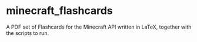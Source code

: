 minecraft_flashcards
====================

A PDF set of Flashcards for the Minecraft API written in LaTeX, together with the scripts to run.

